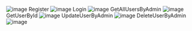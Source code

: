 ![image](https://github.com/user-attachments/assets/6ae3ea84-6238-4cc0-ada0-74bf1f7afa02)
Register
![image](https://github.com/user-attachments/assets/ad4f6e35-8274-4323-ac1f-eeb7cac4bcbb)
Login
![image](https://github.com/user-attachments/assets/bdc8e96e-1810-4840-89a1-435f0185e5e9)
GetAllUsersByAdmin
![image](https://github.com/user-attachments/assets/5bcb6828-fbe0-4703-bfe7-2ba6702d72df)
GetUserById
![image](https://github.com/user-attachments/assets/ab2531d2-7d16-4de6-a2b6-2ed8142a4d4c)
UpdateUserByAdmin
![image](https://github.com/user-attachments/assets/7155874c-193d-4d5b-8553-9b08fc2c78d9)
DeleteUserByAdmin
![image](https://github.com/user-attachments/assets/452ad464-c326-42da-a891-6d1d127f2bbe)
